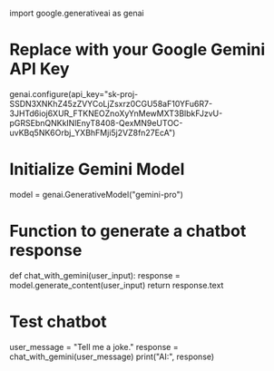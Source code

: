
import google.generativeai as genai

# Replace with your Google Gemini API Key
genai.configure(api_key="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")

# Initialize Gemini Model
model = genai.GenerativeModel("gemini-pro")

# Function to generate a chatbot response
def chat_with_gemini(user_input):
    response = model.generate_content(user_input)
    return response.text

# Test chatbot
user_message = "Tell me a joke."
response = chat_with_gemini(user_message)
print("AI:", response)
